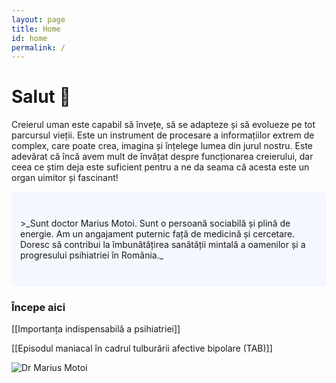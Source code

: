 ```yaml
---
layout: page
title: Home
id: home
permalink: /
---
```


# Salut 🌱

Creierul uman este capabil să învețe, să se adapteze și să evolueze pe tot parcursul vieții. Este un instrument de procesare a informațiilor extrem de complex, care poate crea, imagina și înțelege lumea din jurul nostru. Este adevărat că încă avem mult de învățat despre funcționarea creierului, dar ceea ce știm deja este suficient pentru a ne da seama că acesta este un organ uimitor și fascinant!


<p style="padding: 3em 1em; background: #f5f7ff; border-radius: 4px;">
>_Sunt doctor Marius Motoi. Sunt o persoană sociabilă și plină de energie. Am un angajament puternic față de medicină și cercetare. Doresc să contribui la îmbunătățirea sanătății mintală a oamenilor și a progresului psihiatriei în România._
</p>

### Începe aici

[[Importanța indispensabilă a psihiatriei]]

[[Episodul maniacal în cadrul tulburării afective bipolare (TAB)]]

![Dr  Marius Motoi](https://github.com/desprepsihiatrie/blog/assets/139854003/9ccbade5-fe21-44f8-bdad-89be1efc55a6)


